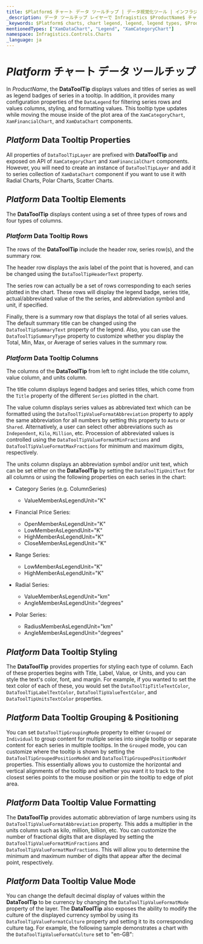 ```yaml
---
title: $Platform$ チャート データ ツールチップ | データ視覚化ツール | インフラジスティックス
_description: データ ツールチップ レイヤーで Infragistics $ProductName$ チャートを使用してください!
_keywords: $Platform$ charts, chart legend, legend, legend types, $ProductName$, Infragistics, $Platform$ チャート, チャート凡例, 凡例, 凡例タイプ, インフラジスティックス
mentionedTypes: ["XamDataChart", "Legend", "XamCategoryChart"]
namespace: Infragistics.Controls.Charts
_language: ja
---
```


# $Platform$ チャート データ ツールチップ

In $ProductName$, the **DataToolTip** displays values and titles of series as well as legend badges of series in a tooltip. In addition, it provides many configuration properties of the `DataLegend` for filtering series rows and values columns, styling, and formatting values. This tooltip type updates while moving the mouse inside of the plot area of the `XamCategoryChart`, `XamFinancialChart`, and `XamDataChart` components.

<!-- TODO add a code viewer with basic DataToolTip with CategoryChart  -->

## $Platform$ Data Tooltip Properties
All properties of `DataToolTipLayer` are prefixed with **DataToolTip** and exposed on API of `XamCategoryChart` and `XamFinancialChart` components. However, you will need to create an instance of `DataToolTipLayer` and add it to series collection of `XamDataChart` component if you want to use it with Radial Charts, Polar Charts, Scatter Charts.

## $Platform$ Data Tooltip Elements
The **DataToolTip** displays content using a set of three types of rows and four types of columns. 

### $Platform$ Data Tooltip Rows

The rows of the **DataToolTip** include the header row, series row(s), and the summary row.

The header row displays the axis label of the point that is hovered, and can be changed using the `DataToolTipHeaderText` property.

The series row can actually be a set of rows corresponding to each series plotted in the chart. These rows will display the legend badge, series title, actual/abbreviated value of the the series, and abbreviation symbol and unit, if specified.

Finally, there is a summary row that displays the total of all series values. The default summary title can be changed using the `DataToolTipSummaryText` property of the legend. Also, you can use the `DataToolTipSummaryType` property to customize whether you display the Total, Min, Max, or Average of series values in the summary row.

### $Platform$ Data Tooltip Columns

The columns of the **DataToolTip** from left to right include the title column, value column, and units column.

The title column displays legend badges and series titles, which come from the `Title` property of the different `Series` plotted in the chart.

The value column displays series values as abbreviated text which can be formatted using the `DataToolTipValueFormatAbbreviation` property to apply the same abbreviation for all numbers by setting this property to `Auto` or `Shared`. Alternatively, a user can select other abbreviations such as `Independent`, `Kilo`, `Million`, etc. Procession of abbreviated values is controlled using the `DataToolTipValueFormatMinFractions` and `DataToolTipValueFormatMaxFractions` for minimum and maximum digits, respectively.

The units column displays an abbreviation symbol and/or unit text, which can be set either on the **DataToolTip** by setting the `DataToolTipUnitText` for all columns or using the following properties on each series in the chart:

* Category Series (e.g. ColumnSeries)
    * ValueMemberAsLegendUnit="K"

* Financial Price Series:
    * OpenMemberAsLegendUnit="K"
    * LowMemberAsLegendUnit="K"
    * HighMemberAsLegendUnit="K"
    * CloseMemberAsLegendUnit="K"
    
* Range Series:
    * LowMemberAsLegendUnit="K"
    * HighMemberAsLegendUnit="K"
        
* Radial Series:
    * ValueMemberAsLegendUnit="km"
    * AngleMemberAsLegendUnit="degrees" 

* Polar Series:
    * RadiusMemberAsLegendUnit="km"
    * AngleMemberAsLegendUnit="degrees"

## $Platform$ Data Tooltip Styling

The **DataToolTip** provides properties for styling each type of column. Each of these properties begins with Title, Label, Value, or Units, and you can style the text's color, font, and margin. For example, if you wanted to set the text color of each of these, you would set the `DataToolTipTitleTextColor`, `DataToolTipLabelTextColor`, `DataToolTipValueTextColor`, and `DataToolTipUnitsTextColor` properties.

## $Platform$ Data Tooltip Grouping & Positioning

You can set `DataToolTipGroupingMode` property to either `Grouped` or `Individual` to group content for multiple series into single tooltip or separate content for each series in multiple tooltips. In the `Grouped` mode, you can customize where the tooltip is shown by setting the `DataToolTipGroupedPositionModeX` and `DataToolTipGroupedPositionModeY` properties. This essentially allows you to customize the horizontal and vertical alignments of the tooltip and whether you want it to track to the closest series points to the mouse position or pin the tooltip to edge of plot area.

## $Platform$ Data Tooltip Value Formatting

The **DataToolTip** provides automatic abbreviation of large numbers using its `DataToolTipValueFormatAbbreviation` property. This adds a multiplier in the units column such as kilo, million, billion, etc. You can customize the number of fractional digits that are displayed by setting the `DataToolTipValueFormatMinFractions` and `DataToolTipValueFormatMaxFractions`. This will allow you to determine the minimum and maximum number of digits that appear after the decimal point, respectively.

## $Platform$ Data Tooltip Value Mode

You can change the default decimal display of values within the **DataToolTip** to be currency by changing the `DataToolTipValueFormatMode` property of the layer. The **DataToolTip** also exposes the ability to modify the culture of the displayed currency symbol by using its `DataToolTipValueFormatCulture` property and setting it to its corresponding culture tag. For example, the following sample demonstrates a chart with the `DataToolTipValueFormatCulture` set to "en-GB":
